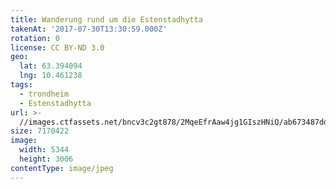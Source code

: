 ```yaml
---
title: Wanderung rund um die Estenstadhytta
takenAt: '2017-07-30T13:30:59.000Z'
rotation: 0
license: CC BY-ND 3.0
geo:
  lat: 63.394094
  lng: 10.461238
tags:
  - trondheim
  - Estenstadhytta
url: >-
  //images.ctfassets.net/bncv3c2gt878/2MqeEfrAaw4jg1GIszHNiQ/ab673487dd1e98948cf4d1f1ebec7536/wanderung-rund-um-die-estenstadhytta_36131732191_o
size: 7170422
image:
  width: 5344
  height: 3006
contentType: image/jpeg
---
```


